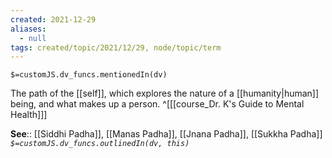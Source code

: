 ```yaml
---
created: 2021-12-29 
aliases:
  - null
tags: created/topic/2021/12/29, node/topic/term
---
```

`$=customJS.dv_funcs.mentionedIn(dv)`

The path of the [[self]], which explores the nature of a [[humanity|human]] being, and what makes up a person.
 ^[[[course_Dr. K's Guide to Mental Health]]]

**See**:: [[Siddhi Padha]], [[Manas Padha]], [[Jnana Padha]], [[Sukkha Padha]]
*`$=customJS.dv_funcs.outlinedIn(dv, this)`*